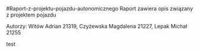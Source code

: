 #Raport-z-projektu-pojazdu-autonomicznego
Raport zawiera opis związany z projektem pojazdu

Autorzy: Witów Adrian 21319, Czyżewska Magdalena 21227, Lepak Michał 21255

test
